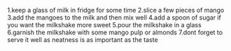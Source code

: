 1.keep a glass of milk in fridge for some time
2.slice a few pieces of mango
3.add the mangoes to the milk and then mix well
4.add a spoon of sugar if you want the milkshake more sweet
5.pour the milkshake in a glass 
6.garnish the milkshake with some mango pulp or almonds
7.dont forget to serve it well as neatness is as important as the taste
